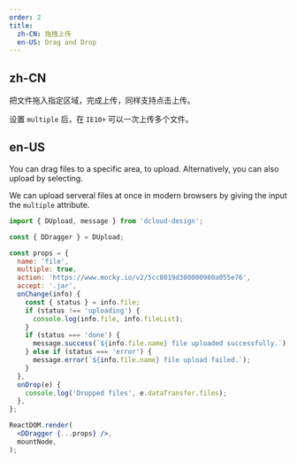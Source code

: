 ```yaml
---
order: 2
title:
  zh-CN: 拖拽上传
  en-US: Drag and Drop
---
```


## zh-CN

把文件拖入指定区域，完成上传，同样支持点击上传。

设置 `multiple` 后，在 `IE10+` 可以一次上传多个文件。

## en-US

You can drag files to a specific area, to upload. Alternatively, you can also upload by selecting.

We can upload serveral files at once in modern browsers by giving the input the `multiple` attribute.

```jsx
import { DUpload, message } from 'dcloud-design';

const { DDragger } = DUpload;

const props = {
  name: 'file',
  multiple: true,
  action: 'https://www.mocky.io/v2/5cc8019d300000980a055e76',
  accept: '.jar',
  onChange(info) {
    const { status } = info.file;
    if (status !== 'uploading') {
      console.log(info.file, info.fileList);
    }
    if (status === 'done') {
      message.success(`${info.file.name} file uploaded successfully.`);
    } else if (status === 'error') {
      message.error(`${info.file.name} file upload failed.`);
    }
  },
  onDrop(e) {
    console.log('Dropped files', e.dataTransfer.files);
  },
};

ReactDOM.render(
  <DDragger {...props} />,
  mountNode,
);
```
